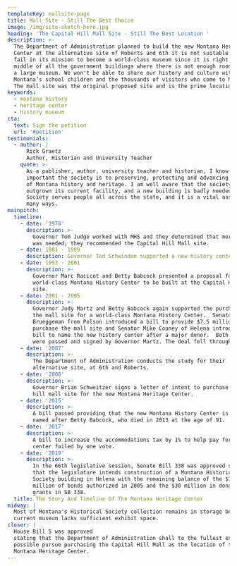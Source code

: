 ```yaml
---
templateKey: mallsite-page
title: Mall Site - Still The Best Choice
image: /img/site-sketch-hero.jpg
heading: 'The Capital Hill Mall Site - Still The Best Location '
description: >-
  The Department of Administration planned to build the new Montana Heritage
  Center at the alternative site of Roberts and 6th it is not suitable. It will
  fail in its mission to become a world-class museum since it is right in the
  middle of all the government buildings where there is not enough room to build
  a large museum. We won't be able to share our history and culture with
  Montana’s school children and the thousands of visitors who come to Montana.
  The mall site was the original proposed site and is the prime location.
keywords:
  - montana history
  - heritage center
  - history museum
cta:
  text: Sign the petition
  url: '#petition'
testimonials:
  - author: |
      Rick Graetz
      Author, Historian and University Teacher
    quote: >-
      As a publisher, author, university teacher and historian, I know how
      important the society is to preserving, protecting and advancing the cause
      of Montana history and heritage. I am well aware that the society has
      outgrown its current facility, and a new building is badly needed. The
      Society serves people all across the state, and it is a vital asset in
      many ways.
mainpitch:
  timeline:
    - date: '1978'
      description: >-
        Governor Tom Judge worked with MHS and they determined that more space
        was needed; they recommended the Capital Hill Mall site.
    - date: 1981 - 1989
      description: Governor Ted Schwinden supported a new history center.
    - date: 1993 - 2001
      description: >-
        Governor Marc Racicot and Betty Babcock presented a proposal for a
        world-class Montana History Center to be built at the Capital Hill Mall
        site.
    - date: 2001 - 2005
      description: >-
        Governor Judy Martz and Betty Babcock again supported the purchase of
        the mall site for a world-class Montana History Center.  Senator John
        Brueggeman from Polson introduced a bill to provide $7.5 million to
        purchase the mall site and Senator Mike Cooney of Helena introduced a
        bill to name the new history center after a major donor.  Both bills
        were passed and signed by Governor Martz. The deal fell through.
    - date: '2007'
      description: >-
        The Department of Administration conducts the study for their
        alternative site, at 6th and Roberts.
    - date: '2008'
      description: >-
        Governor Brian Schweitzer signs a letter of intent to purchase Capital
        hill mall site for the new Montana Heritage Center.
    - date: '2015'
      description: >-
        A bill passed providing that the new Montana History Center is to be
        named after Betty Babcock, who died in 2013 at the age of 91.
    - date: '2017'
      description: >-
        A bill to increase the accommodations tax by 1% to help pay for a new
        center failed by one vote.
    - date: '2019'
      description: >-
        In the 66th legislative session, Senate Bill 338 was approved stating
        that the legislature intends construction of a Montana Historical
        Society building in Helena with the remaining balance of the $7.5
        million of bonds authorized in 2005 and the $30 million in donations and
        grants in SB 338.
  title: The Story And Timeline Of The Montana Heritage Center
midway: |
  Most of Montana's Historical Society collection remains in storage because the
  current museum lacks sufficient exhibit space.
closer: |
  House Bill 5 was approved
  stating that the Department of Administration shall to the fullest extent
  possible pursue purchasing the Capital Hill Mall as the location of the
  Montana Heritage Center.
---
```


